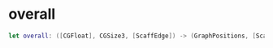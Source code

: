 # overall

``` swift
let overall:​ ([CGFloat], CGSize3, [ScaffEdge]) -> (GraphPositions, [ScaffEdge])
```
